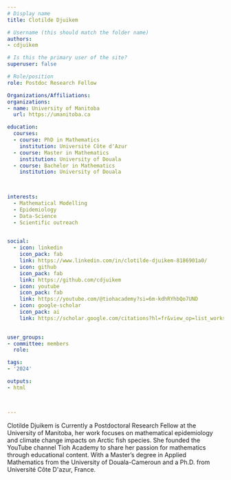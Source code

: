 ```yaml
---
# Display name
title: Clotilde Djuikem

# Username (this should match the folder name)
authors:
- cdjuikem

# Is this the primary user of the site?
superuser: false

# Role/position
role: Postdoc Research Fellow 

Organizations/Affiliations:
organizations:
- name: University of Manitoba
  url: https://umanitoba.ca

education:
  courses:
  - course: PhD in Mathematics 
    institution: Université Côte d'Azur
  - course: Master in Mathematics 
    institution: University of Douala
  - course: Bachelor in Mathematics 
    institution: University of Douala
  


interests:
  - Mathematical Modelling 
  - Epidemiology 
  - Data-Science
  - Scientific outreach
  

social:
  - icon: linkedin
    icon_pack: fab
    link: https://www.linkedin.com/in/clotilde-djuikem-8186901a0/
  - icon: github
    icon_pack: fab
    link: https://github.com/cdjuikem
  - icon: youtube
    icon_pack: fab
    link: https://youtube.com/@tiohacademy?si=6m-kdhRYhbQo7UND
  - icon: google-scholar
    icon_pack: ai
    link: https://scholar.google.com/citations?hl=fr&view_op=list_works&gmla=AH70aAWY3KkG-e4sxDlXdXACWH_eU9VR01oyoPZDfJLljFQ1akCGKoJ4yJiaSdyOHonQc4N299xXK3BEfEoRvNYXLgOBbHLuM3OAMnEX0veBmifTP_4t8cCivnZ-IYTxzr9jwRQkNg&user=i2_8ZtsAAAAJ
   

user_groups:
- committee: members
  role: 

tags:
- '2024'

outputs:
- html



---
```


Clotilde Djuikem is Currently a Postdoctoral Research Fellow at the University of Manitoba, her work focuses on mathematical epidemiology and climate change impacts on Arctic fish species. She founded the YouTube channel Tioh Academy to share her passion for mathematics through educational content. With a Master’s degree in Applied Mathematics from the University of Douala-Cameroun and a Ph.D. from Université Côte D'azur, France.